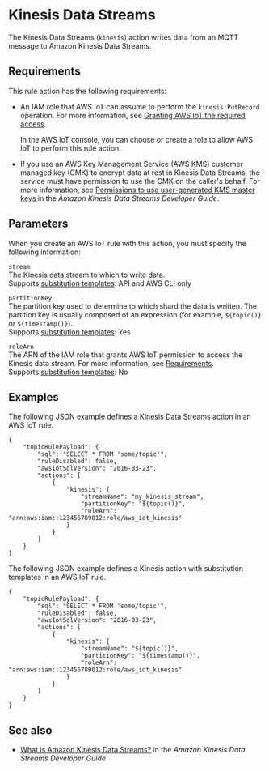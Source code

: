 # Kinesis Data Streams<a name="kinesis-rule-action"></a>

The Kinesis Data Streams \(`kinesis`\) action writes data from an MQTT message to Amazon Kinesis Data Streams\. 

## Requirements<a name="kinesis-rule-action-requirements"></a>

This rule action has the following requirements:
+ An IAM role that AWS IoT can assume to perform the `kinesis:PutRecord` operation\. For more information, see [Granting AWS IoT the required access](iot-create-role.md)\.

  In the AWS IoT console, you can choose or create a role to allow AWS IoT to perform this rule action\.
+ If you use an AWS Key Management Service \(AWS KMS\) customer managed key \(CMK\) to encrypt data at rest in Kinesis Data Streams, the service must have permission to use the CMK on the caller's behalf\. For more information, see [Permissions to use user\-generated KMS master keys ](https://docs.aws.amazon.com/streams/latest/dev/permissions-user-key-KMS.html) in the *Amazon Kinesis Data Streams Developer Guide*\.

## Parameters<a name="kinesis-rule-action-parameters"></a>

When you create an AWS IoT rule with this action, you must specify the following information:

`stream`  
The Kinesis data stream to which to write data\.  
Supports [substitution templates](iot-substitution-templates.md): API and AWS CLI only

`partitionKey`  
The partition key used to determine to which shard the data is written\. The partition key is usually composed of an expression \(for example, `${topic()}` or `${timestamp()}`\)\.  
Supports [substitution templates](iot-substitution-templates.md): Yes

`roleArn`  
The ARN of the IAM role that grants AWS IoT permission to access the Kinesis data stream\. For more information, see [Requirements](#kinesis-rule-action-requirements)\.  
Supports [substitution templates](iot-substitution-templates.md): No

## Examples<a name="kinesis-rule-action-examples"></a>

The following JSON example defines a Kinesis Data Streams action in an AWS IoT rule\.

```
{
    "topicRulePayload": {
        "sql": "SELECT * FROM 'some/topic'", 
        "ruleDisabled": false, 
        "awsIotSqlVersion": "2016-03-23",
        "actions": [
            {
                "kinesis": {
                    "streamName": "my_kinesis_stream", 
                    "partitionKey": "${topic()}",
                    "roleArn": "arn:aws:iam::123456789012:role/aws_iot_kinesis"
                }
            }
        ] 
    }
}
```

The following JSON example defines a Kinesis action with substitution templates in an AWS IoT rule\.

```
{
    "topicRulePayload": {
        "sql": "SELECT * FROM 'some/topic'",
        "ruleDisabled": false,
        "awsIotSqlVersion": "2016-03-23",
        "actions": [
            {
                "kinesis": {
                    "streamName": "${topic()}",
                    "partitionKey": "${timestamp()}",
                    "roleArn": "arn:aws:iam::123456789012:role/aws_iot_kinesis"
                }
            }
        ]
    }
}
```

## See also<a name="kinesis-rule-action-see-also"></a>
+ [What is Amazon Kinesis Data Streams?](https://docs.aws.amazon.com/streams/latest/dev/) in the *Amazon Kinesis Data Streams Developer Guide*